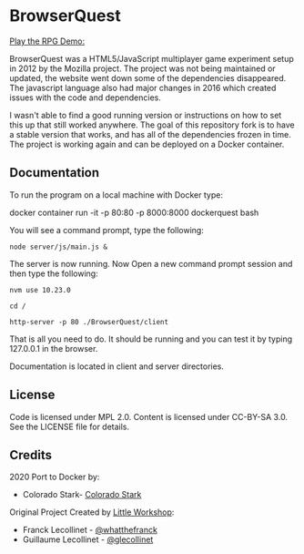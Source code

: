# BrowserQuest

[Play the RPG Demo:](http://play.jrpg.com)

BrowserQuest was a HTML5/JavaScript multiplayer game experiment setup in 2012 by the Mozilla project. The project was not being maintained or updated, the website went down some of the dependencies disappeared. The javascript language also had major changes in 2016 which created issues with the code and dependencies.

I wasn't able to find a good running version or instructions on how to set this up that still worked anywhere. The goal of this repository fork is to have a stable version that works, and has all of the dependencies frozen in time.  The project is working again and can be deployed on a Docker container.

## Documentation

To run the program on a local machine with Docker type:

docker container run -it -p 80:80 -p 8000:8000 dockerquest bash

You will see a command prompt, type the following:

```node server/js/main.js &```

The server is now running.  Now Open a new command prompt session and then type the following:

```nvm use 10.23.0```

```cd /```

```http-server -p 80 ./BrowserQuest/client```

That is all you need to do.  It should be running and you can test it by typing 127.0.0.1 in the browser.


Documentation is located in client and server directories.

## License

Code is licensed under MPL 2.0. Content is licensed under CC-BY-SA 3.0.
See the LICENSE file for details.

## Credits

2020 Port to Docker by:

- Colorado Stark- [Colorado Stark](http://www.coloradostark.com)

Original Project Created by [Little Workshop](http://www.littleworkshop.fr):

- Franck Lecollinet - [@whatthefranck](http://twitter.com/whatthefranck)
- Guillaume Lecollinet - [@glecollinet](http://twitter.com/glecollinet)
